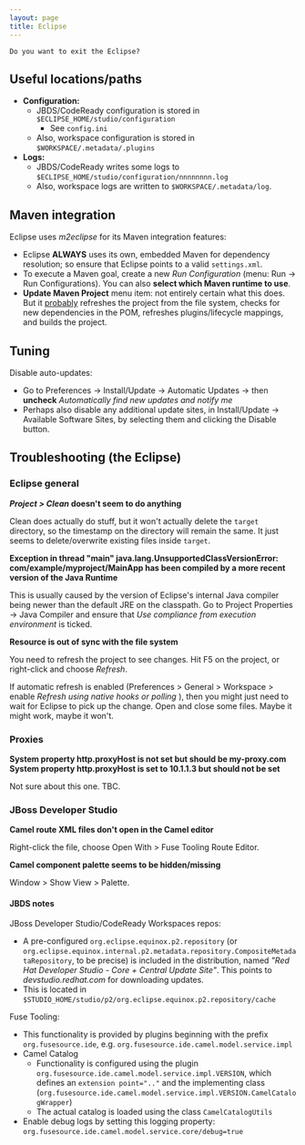 ```yaml
---
layout: page
title: Eclipse
---
```


`Do you want to exit the Eclipse?`

## Useful locations/paths

- **Configuration:**
  - JBDS/CodeReady configuration is stored in `$ECLIPSE_HOME/studio/configuration`
    - See `config.ini`
  - Also, workspace configuration is stored in `$WORKSPACE/.metadata/.plugins`
- **Logs:**
  - JBDS/CodeReady writes some logs to `$ECLIPSE_HOME/studio/configuration/nnnnnnnn.log`
  - Also, workspace logs are written to `$WORKSPACE/.metadata/log`.

## Maven integration

Eclipse uses _m2eclipse_ for its Maven integration features:

- Eclipse **ALWAYS** uses its own, embedded Maven for dependency resolution; so ensure that Eclipse points to a valid `settings.xml`.
- To execute a Maven goal, create a new _Run Configuration_ (menu: Run &rarr; Run Configurations). You can also **select which Maven runtime to use**.
- **Update Maven Project** menu item: not entirely certain what this does. But it [probably][updateproject] refreshes the project from the file system, checks for new dependencies in the POM, refreshes plugins/lifecycle mappings, and builds the project.

## Tuning

Disable auto-updates:

- Go to Preferences &rarr; Install/Update &rarr; Automatic Updates &rarr; then **uncheck** _Automatically find new updates and notify me_
- Perhaps also disable any additional update sites, in Install/Update &rarr; Available Software Sites, by selecting them and clicking the Disable button.

## Troubleshooting (the Eclipse)

### Eclipse general

**_Project > Clean_ doesn't seem to do anything**

Clean does actually do stuff, but it won't actually delete the `target` directory, so the timestamp on the directory will remain the same. It just seems to delete/overwrite existing files inside `target`.

**Exception in thread "main" java.lang.UnsupportedClassVersionError: com/example/myproject/MainApp has been compiled by a more recent version of the Java Runtime**

This is usually caused by the version of Eclipse's internal Java compiler being newer than the default JRE on the classpath. Go to Project Properties &rarr; Java Compiler and ensure that _Use compliance from execution environment_ is ticked.

**Resource is out of sync with the file system**

You need to refresh the project to see changes. Hit F5 on the project, or right-click and choose _Refresh_.

If automatic refresh is enabled (Preferences > General > Workspace > enable _Refresh using native hooks or polling_ ), then you might just need to wait for Eclipse to pick up the change. Open and close some files. Maybe it might work, maybe it won't.

### Proxies

**System property http.proxyHost is not set but should be my-proxy.com** \
**System property http.proxyHost is set to 10.1.1.3 but should not be set**

Not sure about this one. TBC.

### JBoss Developer Studio

**Camel route XML files don't open in the Camel editor**

Right-click the file, choose Open With > Fuse Tooling Route Editor.

**Camel component palette seems to be hidden/missing**

Window > Show View > Palette.

#### JBDS notes

JBoss Developer Studio/CodeReady Workspaces repos:

- A pre-configured `org.eclipse.equinox.p2.repository` (or `org.eclipse.equinox.internal.p2.metadata.repository.CompositeMetadataRepository`, to be precise) is included in the distribution, named _"Red Hat Developer Studio - Core + Central Update Site"_. This points to _devstudio.redhat.com_ for downloading updates.
- This is located in `$STUDIO_HOME/studio/p2/org.eclipse.equinox.p2.repository/cache`

Fuse Tooling:

- This functionality is provided by plugins beginning with the prefix `org.fusesource.ide`, e.g. `org.fusesource.ide.camel.model.service.impl`
- Camel Catalog
  - Functionality is configured using the plugin `org.fusesource.ide.camel.model.service.impl.VERSION`, which defines an `extension point=".."` and the implementing class (`org.fusesource.ide.camel.model.service.impl.VERSION.CamelCatalogWrapper`)
  - The actual catalog is loaded using the class `CamelCatalogUtils`
- Enable debug logs by setting this logging property: `org.fusesource.ide.camel.model.service.core/debug=true`

[updateproject]: https://stackoverflow.com/questions/42554213/what-exactly-does-maven-update-project-do-in-eclipse/42562054#
